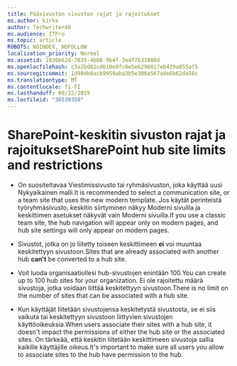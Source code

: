 ```yaml
---
title: Pääsivuston sivuston rajat ja rajoitukset
ms.author: kirks
author: Techwriter40
ms.audience: ITPro
ms.topic: article
ROBOTS: NOINDEX, NOFOLLOW
localization_priority: Normal
ms.assetid: 1930b62d-7035-4b68-9b4f-3e4f7b31000d
ms.openlocfilehash: c3a2bd02cd610e8fc6e5eb296817eb439a055af5
ms.sourcegitcommit: 1d98db8acb9959aba3b5e308a567ade6b62da56c
ms.translationtype: MT
ms.contentlocale: fi-FI
ms.lasthandoff: 08/22/2019
ms.locfileid: "36539350"
---
```

# <a name="sharepoint-hub-site-limits-and-restrictions"></a><span data-ttu-id="699ef-102">SharePoint-keskitin sivuston rajat ja rajoitukset</span><span class="sxs-lookup"><span data-stu-id="699ef-102">SharePoint hub site limits and restrictions</span></span>

- <span data-ttu-id="699ef-103">On suositeltavaa Viestimissivusto tai ryhmäsivuston, joka käyttää uusi Nykyaikainen malli.</span><span class="sxs-lookup"><span data-stu-id="699ef-103">It is recommended to select a communication site, or a team site that uses the new modern template.</span></span> <span data-ttu-id="699ef-104">Jos käytät perinteistä työryhmäsivusto, keskitin siirtyminen näkyy Moderni sivuilla ja keskittimen asetukset näkyvät vain Moderni sivuilla.</span><span class="sxs-lookup"><span data-stu-id="699ef-104">If you use a classic team site, the hub navigation will appear only on modern pages, and hub site settings will only appear on modern pages.</span></span>

- <span data-ttu-id="699ef-105">Sivustot, jotka on jo liitetty toiseen keskittimeen **ei** voi muuntaa keskitettyyn sivustoon.</span><span class="sxs-lookup"><span data-stu-id="699ef-105">Sites that are already associated with another hub **can't** be converted to a hub site.</span></span> 

- <span data-ttu-id="699ef-106">Voit luoda organisaatiollesi hub-sivustojen enintään 100.</span><span class="sxs-lookup"><span data-stu-id="699ef-106">You can create up to 100 hub sites for your organization.</span></span> <span data-ttu-id="699ef-107">Ei ole rajoitettu määrä sivustoja, jotka voidaan liittää keskitettyyn sivustoon.</span><span class="sxs-lookup"><span data-stu-id="699ef-107">There is no limit on the number of sites that can be associated with a hub site.</span></span>

- <span data-ttu-id="699ef-108">Kun käyttäjät liitetään sivustojensa keskitetystä sivustosta, se ei siis vaikuta tai keskitettyyn sivustoon liittyvien sivustojen käyttöoikeuksia.</span><span class="sxs-lookup"><span data-stu-id="699ef-108">When users associate their sites with a hub site, it doesn't impact the permissions of either the hub site or the associated sites.</span></span> <span data-ttu-id="699ef-109">On tärkeää, että keskitin liitetään keskittimeen sivustoja sallia kaikille käyttäjille oikeus.</span><span class="sxs-lookup"><span data-stu-id="699ef-109">It's important to make sure all users you allow to associate sites to the hub have permission to the hub.</span></span>




